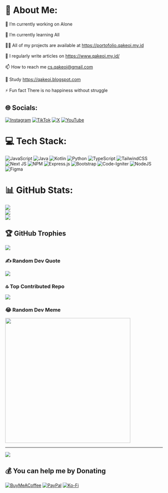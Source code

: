 # 💫 About Me:
🔭 I’m currently working on Alone<br><br>🌱 I’m currently learning All<br><br>👨‍💻 All of my projects are available at https://portofolio.qakeoi.my.id<br><br>📝 I regularly write articles on https://www.qakeoi.my.id/<br><br>📫 How to reach me cs.qakeoi@gmail.com<br><br>💬 Study https://qakeoi.blogspot.com<br><br>⚡ Fun fact There is no happiness without struggle


## 🌐 Socials:
[![Instagram](https://img.shields.io/badge/Instagram-%23E4405F.svg?logo=Instagram&logoColor=white)](https://instagram.com/qakeoi) [![TikTok](https://img.shields.io/badge/TikTok-%23000000.svg?logo=TikTok&logoColor=white)](https://tiktok.com/@qakeoi) [![X](https://img.shields.io/badge/X-black.svg?logo=X&logoColor=white)](https://x.com/qakeoi) [![YouTube](https://img.shields.io/badge/YouTube-%23FF0000.svg?logo=YouTube&logoColor=white)](https://youtube.com/@qakeoi) 

# 💻 Tech Stack:
![JavaScript](https://img.shields.io/badge/javascript-%23323330.svg?style=flat&logo=javascript&logoColor=%23F7DF1E) ![Java](https://img.shields.io/badge/java-%23ED8B00.svg?style=flat&logo=openjdk&logoColor=white) ![Kotlin](https://img.shields.io/badge/kotlin-%237F52FF.svg?style=flat&logo=kotlin&logoColor=white) ![Python](https://img.shields.io/badge/python-3670A0?style=flat&logo=python&logoColor=ffdd54) ![TypeScript](https://img.shields.io/badge/typescript-%23007ACC.svg?style=flat&logo=typescript&logoColor=white) ![TailwindCSS](https://img.shields.io/badge/tailwindcss-%2338B2AC.svg?style=flat&logo=tailwind-css&logoColor=white) ![Next JS](https://img.shields.io/badge/Next-black?style=flat&logo=next.js&logoColor=white) ![NPM](https://img.shields.io/badge/NPM-%23CB3837.svg?style=flat&logo=npm&logoColor=white) ![Express.js](https://img.shields.io/badge/express.js-%23404d59.svg?style=flat&logo=express&logoColor=%2361DAFB) ![Bootstrap](https://img.shields.io/badge/bootstrap-%238511FA.svg?style=flat&logo=bootstrap&logoColor=white) ![Code-Igniter](https://img.shields.io/badge/CodeIgniter-%23EF4223.svg?style=flat&logo=codeIgniter&logoColor=white) ![NodeJS](https://img.shields.io/badge/node.js-6DA55F?style=flat&logo=node.js&logoColor=white) ![Figma](https://img.shields.io/badge/figma-%23F24E1E.svg?style=flat&logo=figma&logoColor=white)
# 📊 GitHub Stats:
![](https://github-readme-stats.vercel.app/api?username=qakeoi&theme=radical&hide_border=false&include_all_commits=true&count_private=false)<br/>
![](https://github-readme-streak-stats.herokuapp.com/?user=qakeoi&theme=radical&hide_border=false)<br/>
![](https://github-readme-stats.vercel.app/api/top-langs/?username=qakeoi&theme=radical&hide_border=false&include_all_commits=true&count_private=false&layout=compact)

## 🏆 GitHub Trophies
![](https://github-profile-trophy.vercel.app/?username=qakeoi&theme=radical&no-frame=false&no-bg=false&margin-w=4)

### ✍️ Random Dev Quote
![](https://quotes-github-readme.vercel.app/api?type=vetical&theme=radical)

### 🔝 Top Contributed Repo
![](https://github-contributor-stats.vercel.app/api?username=qakeoi&limit=5&theme=radical&combine_all_yearly_contributions=true)

### 😂 Random Dev Meme
<img src='https://blogger.googleusercontent.com/img/b/R29vZ2xl/AVvXsEiHVGJTdiTy2ZvJ8moO7m-Mj7wrPnd_ErDi3fZIc8IujsrbU3lcrJ-kryVIZyXEcggIiKXR7MTz137ZmCbpFi1n0wsi_u_imy_1snu9Air5MInu_iC_55fEqHNuLRI9Q53McJocZ_cEfvkUCIJWZZ8xBezKj85XKDckE9PMCCIDJw7_moQvRaW0WtaHGPHN/s1600/Screenshot%202024-02-14%20100513.png/' style="height: 400px;"/>

---
[![](https://visitcount.itsvg.in/api?id=qakeoi&icon=0&color=0)](https://visitcount.itsvg.in)

  ## 💰 You can help me by Donating
  [![BuyMeACoffee](https://img.shields.io/badge/Buy%20Me%20a%20Coffee-ffdd00?style=for-the-badge&logo=buy-me-a-coffee&logoColor=black)](https://buymeacoffee.com/qakeoi) [![PayPal](https://img.shields.io/badge/PayPal-00457C?style=for-the-badge&logo=paypal&logoColor=white)](https://paypal.me/qakeoi) [![Ko-Fi](https://img.shields.io/badge/Ko--fi-F16061?style=for-the-badge&logo=ko-fi&logoColor=white)](https://ko-fi.com/qakeoi) 


